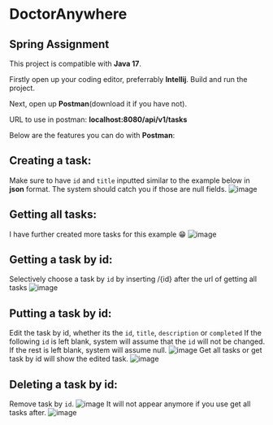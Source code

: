 # DoctorAnywhere
## Spring Assignment 

This project is compatible with **Java 17**.

Firstly open up your coding editor, preferrably **Intellij**. Build and run the project.

Next, open up **Postman**(download it if you have not).

URL to use in postman: **localhost:8080/api/v1/tasks**

Below are the features you can do with **Postman**:

## Creating a task:
Make sure to have `id` and `title` inputted similar to the example below in **json** format. The system should catch you if those are null fields.
![image](https://user-images.githubusercontent.com/65106667/227702124-fb368b44-2199-477a-9352-6e8c41de6e9f.png)

 
## Getting all tasks:
I have further created more tasks for this example :grin:
![image](https://user-images.githubusercontent.com/65106667/227702346-af1d4d76-b0f4-414f-9355-3092ff92c7ef.png)


## Getting a task by id:
Selectively choose a task by `id` by inserting /{id} after the url of getting all tasks
![image](https://user-images.githubusercontent.com/65106667/227702359-feb53bf8-ad8e-4fc7-82f1-2bd47d27996f.png)


## Putting a task by id:
Edit the task by id, whether its the `id`, `title`, `description` or `completed`
If the following `id` is left blank, system will assume that the `id` will not be changed.
If the rest is left blank, system will assume null.
![image](https://user-images.githubusercontent.com/65106667/227702269-107ae190-8151-4a1e-81b9-4d45d0de2063.png)
Get all tasks or get task by id will show the edited task.
![image](https://user-images.githubusercontent.com/65106667/227702192-39c90a9d-4864-4c86-870e-5664b34458a7.png)


## Deleting a task by id:
Remove task by `id`. 
![image](https://user-images.githubusercontent.com/65106667/227702426-b00ba0a7-c44b-4b24-b0ac-f9652157ed53.png)
It will not appear anymore if you use get all tasks after.
![image](https://user-images.githubusercontent.com/65106667/227702441-412c4967-cd37-4a4f-94ce-7da2dbdfa8b3.png)




